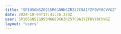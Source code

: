 ```yaml
---
title: "SP105GNSZG9S5M6G89K6ZR257C9A1YZF0VY8CVVGZ"
date: 2024-10-04T17:41:56.283Z
user: SP105GNSZG9S5M6G89K6ZR257C9A1YZF0VY8CVVGZ
layout: "users"
---
```

    